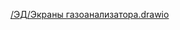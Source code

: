 [/ЭД/Экраны газоанализатора.drawio](https://github.com/VZOR-nn/MARK-5010/blob/main/ЭД/Экраны%20газоанализатора.drawio)
